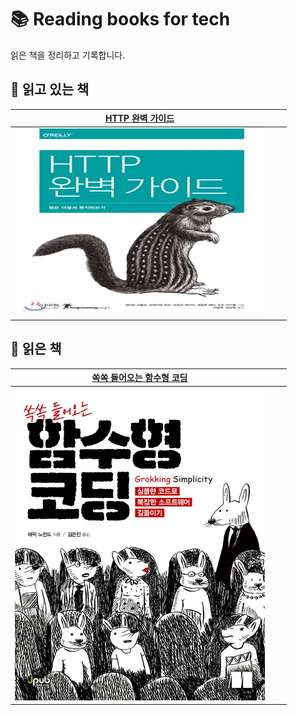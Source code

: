 # 📚 Reading books for tech

읽은 책을 정리하고 기록합니다.

## 📖 읽고 있는 책

|                                                                                    [HTTP 완벽 가이드](/books/HTTP%20완벽%20가이드/)                                                                                     |     |     |
| :---------------------------------------------------------------------------------------------------------------------------------------------------------------------------------------------------------------------: | :-: | :-: |
| <a href="%2Fbooks%2F%EC%8F%99%EC%8F%99%20%EB%93%A4%EC%96%B4%EC%98%A4%EB%8A%94%20%ED%95%A8%EC%88%98%ED%98%95%20%EC%BD%94%EB%94%A9"><img src="/images/the-complete-guide-to-http.jpeg" width="400px" height="300px"/></a> |     |     |

## 📖 읽은 책

|                                                                           [쏙쏙 들어오는 함수형 코딩](/books/쏙쏙%20들어오는%20함수형%20코딩)                                                                            |     |     |
| :----------------------------------------------------------------------------------------------------------------------------------------------------------------------------------------------------------------------: | :-: | :-: |
| <a href="%2Fbooks%2F%EC%8F%99%EC%8F%99%20%EB%93%A4%EC%96%B4%EC%98%A4%EB%8A%94%20%ED%95%A8%EC%88%98%ED%98%95%20%EC%BD%94%EB%94%A9"><img src="/images/functional-programming-cover.png" width="400px" height="500px"/></a> |     |     |
